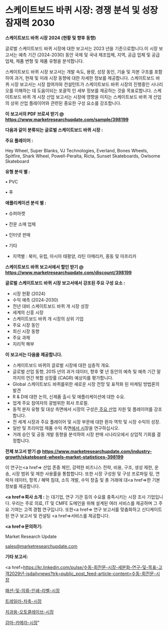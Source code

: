 # 스케이트보드 바퀴 시장: 경쟁 분석 및 성장 잠재력 2030

<strong>스케이트보드 바퀴 시장 2024 (현황 및 향후 동향)</strong>

글로벌 스케이트보드 바퀴 시장에 대한 보고서는 2023 년을 기준으로합니다.이 시장 보고서는 예측 기간 (2024-2030) 동안 국제 및 국내 제조업체, 지역, 공급 업체 및 공급 업체, 제품 변형 및 제품 유형을 분석합니다.

스케이트보드 바퀴 시장 보고서는 개발 속도, 용량, 성장 동인, 기술 및 자본 구조를 포함하여 과거, 현재 및 미래 시장 동향에 대한 자세한 정보를 제공합니다. 스케이트보드 바퀴 시장 보고서는 시장 참여자와 컨설턴트가 스케이트보드 바퀴 시장의 진행중인 시나리오를 이해하는 데 도움이되는 포괄적 인 세부 정보를 제공하는 것을 목표로합니다. 스케이트보드 바퀴 개 시장 산업 보고서는 시장에 영향을 미치는 스케이트보드 바퀴 개 산업의 상위 산업 플레이어와 관련된 중요한 구성 요소를 강조합니다.



<strong>이 보고서의 PDF 브로셔 받기 @ <a href=https://www.marketresearchupdate.com/sample/398199>https://www.marketresearchupdate.com/sample/398199</a></strong>



<strong>다음과 같이 분류되는 글로벌 스케이트보드 바퀴 시장 :</strong>



<strong>주요 플레이어 :</strong>

Hey Wheel, Super Blanks, VJ Technologies, Everland, Bones Wheels, Spitfire, Shark Wheel, Powell-Peralta, Ricta, Sunset Skateboards, Owlsome Skateboard



<strong>유형 분석 별 :</strong>

• PVC

• 푸



<strong>애플리케이션 분석 별 :</strong>

• 슈퍼마켓

• 전문 소매 업체

• 인터넷 판매

• 기타

<ul>
  <li>지역별 : 북미, 유럽, 아시아 태평양, 라틴 아메리카, 중동 및 아프리카</li>
</ul>


<strong>스케이트보드 바퀴 보고서에서 할인 받기 @ <a href=https://www.marketresearchupdate.com/discount/398199>https://www.marketresearchupdate.com/discount/398199</a></strong>



<strong>글로벌 스케이트보드 바퀴 시장 보고서에서 강조된 주요 구성 요소 :</strong>
<ul>
  <li>시장 현황 (2024)</li>
  <li>수익 예측 (2024-2030)</li>
  <li>전년 대비 스케이트보드 바퀴 개 시장 성장</li>
  <li>세계의 신흥 시장</li>
  <li>스케이트보드 바퀴 개 시장의 상위 기업</li>
  <li>주요 시장 동인</li>
  <li>최신 시장 동향</li>
  <li>주요 과제</li>
  <li>지리적 해부</li>
</ul>


<strong>이 보고서는 다음을 제공합니다.</strong>
<ul>
  <li>스케이트보드 바퀴의 글로벌 시장에 대한 심층적 개요.</li>
  <li>글로벌 산업 동향, 2015 년의 과거 데이터, 향후 몇 년 동안의 예측 및 예측 기간 말까지의 연간 복합 성장률 (CAGR) 예상치를 평가합니다.</li>
  <li>Global 스케이트보드 바퀴를위한 새로운 시장 전망 및 표적화 된 마케팅 방법론의 발견</li>
  <li>R &amp; D에 대한 논의, 신제품 출시 및 애플리케이션에 대한 수요.</li>
  <li>업계 주요 참여자의 광범위한 회사 프로필.</li>
  <li>동적 분자 유형 및 대상 측면에서 시장의 구성은<a href=> 주요 산</a>업 자원 및 플레이어를 강조합니다.</li>
  <li>전 세계 시장과 주요 플레이어 및 시장 부문에 대한 환자 역학 및 시장 수익의 성장.</li>
  <li>일반 및 프리미엄 제품 수익 측면<a href=>에서 시</a>장을 연구하십시오.</li>
  <li>거래 승인 및 공동 개발 동향을 분석하여 시장 판매 시나리오에서 상업적 기회를 결정합니다.</li>
</ul>



<strong>전체 보고서 받기 @ <a href=https://www.marketresearchupdate.com/industry-growth/skateboard-wheels-market-statistices-398199>https://www.marketresearchupdate.com/industry-growth/skateboard-wheels-market-statistices-398199</a></strong>

이 연구는<a href=> 산업 존중</a> 체인, 강력한 비즈니스 전략, 비용, 구조, 생성 제한, 운송, 시장 범위 및 제한 사용률을 통합합니다. 또한 시장 구성원 및 구성 프로파일 링, 연락처 데이터, 항목 / 혜택 침대, 소득 개발, 수익 창출 및 총 거래에 대<a href=>한 기본 </a>정보를 제공합니다.



<strong><a href=>회사 소</a>개 :</strong>
는 대기업, 연구 기관 등의 수요를 충족시키는 시장 조사 기업입니다. 우리는 주로 의료, IT 및 CMFE 도메인을 위해 설계된 여러 서비스를 제공하며 그 주요 기여는 고객 경험 연구입니다. 또한<a href=> 연구 보</a>고서를 맞춤화하고 신디케이트 된 연구 보고서 및 컨설팅 <a href=>서비스</a>를 제공합니다.



<strong><a href=>문의하기:</a></strong>

Market Research Update

sales@marketresearchupdate.com



<strong>기타 보고서:</strong>

<a href=https://kr.linkedin.com/pulse/수동-회전문-시장-세분화-연구-및-목표-고객2029년-isdailynews?trk=public_post_feed-article-content>수동-회전문-시장</a>

<a href=https://www.linkedin.com/pulse/패션-및-의류-인쇄-라벨-시장-세분화-연구-목표-고객2029년-survey-spotlight-pro-24-analysis/>패션-및-의류-인쇄-라벨-시장</a>

<a href=https://www.linkedin.com/pulse/트레일러-차축-시장-동향-및-성장-전망-trend-tracking-tips-360-analysis-5mvof/>트레일러-차축-시장</a>

<a href=https://www.linkedin.com/pulse/치과용-오토클레이브-시장-경쟁-분석-및-성장-잠재력-2029-ky2hf/>치과용-오토클레이브-시장</a>

<a href=https://www.linkedin.com/pulse/감마-카메라-시장-진입-전략-및-위험-평가2030년-consumer-connection-compendium-ana-ebgdc/>감마-카메라-시장</a>"
